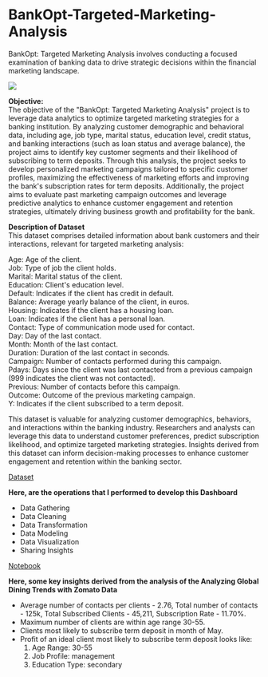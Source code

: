 # BankOpt-Targeted-Marketing-Analysis
BankOpt: Targeted Marketing Analysis involves conducting a focused examination of banking data to drive strategic decisions within the financial marketing landscape.

![](https://img-c.udemycdn.com/course/750x422/4769410_0b05_5.jpg)

**Objective:**<br>
The objective of the "BankOpt: Targeted Marketing Analysis" project is to leverage data analytics to optimize targeted marketing strategies for a banking institution. By analyzing customer demographic and behavioral data, including age, job type, marital status, education level, credit status, and banking interactions (such as loan status and average balance), the project aims to identify key customer segments and their likelihood of subscribing to term deposits. Through this analysis, the project seeks to develop personalized marketing campaigns tailored to specific customer profiles, maximizing the effectiveness of marketing efforts and improving the bank's subscription rates for term deposits. Additionally, the project aims to evaluate past marketing campaign outcomes and leverage predictive analytics to enhance customer engagement and retention strategies, ultimately driving business growth and profitability for the bank.

**Description of Dataset**<br>
This dataset comprises detailed information about bank customers and their interactions, relevant for targeted marketing analysis:

Age: Age of the client.<br>
Job: Type of job the client holds.<br>
Marital: Marital status of the client.<br>
Education: Client's education level.<br>
Default: Indicates if the client has credit in default.<br>
Balance: Average yearly balance of the client, in euros.<br>
Housing: Indicates if the client has a housing loan.<br>
Loan: Indicates if the client has a personal loan.<br>
Contact: Type of communication mode used for contact.<br>
Day: Day of the last contact.<br>
Month: Month of the last contact.<br>
Duration: Duration of the last contact in seconds.<br>
Campaign: Number of contacts performed during this campaign.<br>
Pdays: Days since the client was last contacted from a previous campaign (999 indicates the client was not contacted).<br>
Previous: Number of contacts before this campaign.<br>
Outcome: Outcome of the previous marketing campaign.<br>
Y: Indicates if the client subscribed to a term deposit.<br>

This dataset is valuable for analyzing customer demographics, behaviors, and interactions within the banking industry. Researchers and analysts can leverage this data to understand customer preferences, predict subscription likelihood, and optimize targeted marketing strategies. Insights derived from this dataset can inform decision-making processes to enhance customer engagement and retention within the banking sector.

[Dataset](https://archive.ics.uci.edu/dataset/222/bank+marketing)

**Here, are the operations that I performed to develop this Dashboard**
- Data Gathering
- Data Cleaning
- Data Transformation
- Data Modeling
- Data Visualization
- Sharing Insights

[Notebook](https://github.com/amandeepkaur2024/Zomato)

**Here, some key insights derived from the analysis of the Analyzing Global Dining Trends with Zomato Data**<br>
- Average number of contacts per clients - 2.76, Total number of contacts - 125k, Total Subscribed Clients - 45,211, Subscription Rate - 11.70%.
- Maximum number of clients are within age range 30-55.
- Clients most likely to subscribe term deposit in month of May.
- Profit of an ideal client most likely to subscribe term deposit looks like:
   1. Age Range: 30-55
   2. Job Profile: management
   3. Education Type: secondary
